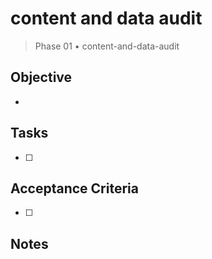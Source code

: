 # content and data audit

> Phase 01 • content-and-data-audit

## Objective
- 

## Tasks
- [ ] 

## Acceptance Criteria
- [ ] 

## Notes

